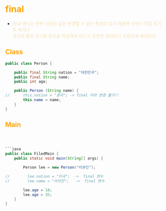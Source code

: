 # <span style="color:orange">final</span>
- <span style="color:wheat">final 변수는 한번 대입된 값은 변경할 수 없는 특징이 있기 때문에 선언시 직접 초기화 하거나  
  생성자 통한 초기화 로직을 작성하여 반드시 한번은 데이터가 저장되게 해야한다.</span>

## <span style="color:orange">Class</span>

```java
public class Person {

    public final String nation = "대한민국";
    public final String name;
    public int age;

    public Person (String name) {
//      this.nation = "중국"; -> final 이라 변경 불가!!
        this.name = name;
    }
}
```
 ## <span style="color:orange">Main</span>

```java



```java
public class FiledMain {
    public static void main(String[] args) {

        Person lee = new Person("리큐킨");

//        lee.nation = "미국";  ->  final 변수
//        lee.name = "리무진";   ->  final 변수

        lee.age = 18;
        lee.age = 35;
    }
}
```


